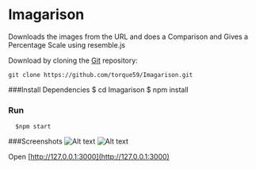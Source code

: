 # Imagarison
Downloads the images from the URL and does a Comparison and Gives a Percentage Scale using resemble.js





  Download by cloning the [Git](https://github.com/torque59/Imagarison) repository:

    git clone https://github.com/torque59/Imagarison.git

###Install Dependencies
      $ cd Imagarison
      $ npm install
      
### Run
      $npm start
      
###Screenshots
  ![Alt text](http://i.imgur.com/lLUNmqM.png?1 "Screen1")
  ![Alt text](http://i.imgur.com/obIRSdL.png?1 "Screen1")

Open [http://127.0.0.1:3000](http://127.0.0.1:3000)


